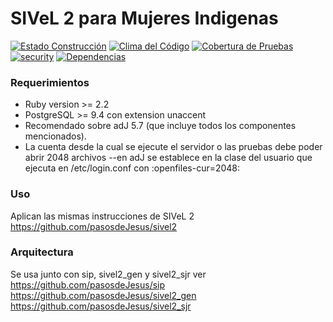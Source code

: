 # SIVeL 2 para Mujeres Indigenas
[![Estado Construcción](https://api.travis-ci.org/pasosdeJesus/sivel2_mujeresindigenas.svg?branch=master)](https://travis-ci.org/pasosdeJesus/sivel2_mujeresindigenas) [![Clima del Código](https://codeclimate.com/github/pasosdeJesus/sivel2_mujeresindigenas/badges/gpa.svg)](https://codeclimate.com/github/pasosdeJesus/sivel2_mujeresindigenas) [![Cobertura de Pruebas](https://codeclimate.com/github/pasosdeJesus/sivel2_mujeresindigenas/badges/coverage.svg)](https://codeclimate.com/github/pasosdeJesus/sivel2_mujeresindigenas) [![security](https://hakiri.io/github/pasosdeJesus/sivel2_mujeresindigenas/master.svg)](https://hakiri.io/github/pasosdeJesus/sivel2_mujeresindigenas/master) [![Dependencias](https://gemnasium.com/pasosdeJesus/sivel2_mujeresindigenas.svg)](https://gemnasium.com/pasosdeJesus/sivel2_mujeresindigenas) 



### Requerimientos
* Ruby version >= 2.2
* PostgreSQL >= 9.4 con extension unaccent
* Recomendado sobre adJ 5.7 (que incluye todos los componentes mencionados). 
* La cuenta desde la cual se ejecute el servidor o las pruebas debe poder abrir 2048 archivos --en adJ se establece en la clase del usuario que ejecuta en /etc/login.conf con :openfiles-cur=2048:


### Uso
Aplican las mismas instrucciones de SIVeL 2
https://github.com/pasosdeJesus/sivel2

### Arquitectura
Se usa junto con sip, sivel2_gen y sivel2_sjr ver
https://github.com/pasosdeJesus/sip
https://github.com/pasosdeJesus/sivel2_gen
https://github.com/pasosdeJesus/sivel2_sjr
